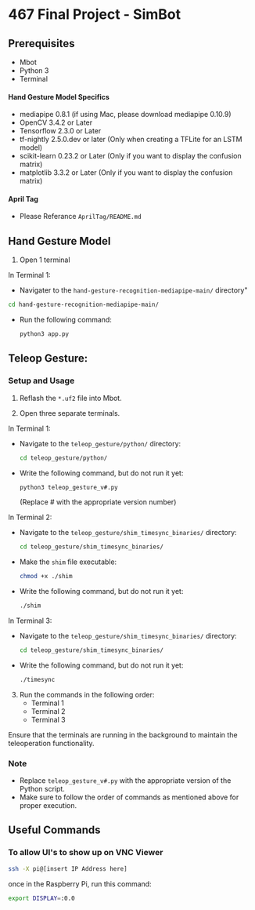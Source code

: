 # 467 Final Project - SimBot

## Prerequisites
- Mbot
- Python 3
- Terminal
#### Hand Gesture Model Specifics
- mediapipe 0.8.1 (if using Mac, please download mediapipe 0.10.9)
- OpenCV 3.4.2 or Later
- Tensorflow 2.3.0 or Later
- tf-nightly 2.5.0.dev or later (Only when creating a TFLite for an LSTM model)
- scikit-learn 0.23.2 or Later (Only if you want to display the confusion matrix)
- matplotlib 3.3.2 or Later (Only if you want to display the confusion matrix)
#### April Tag
- Please Referance `AprilTag/README.md`

## Hand Gesture Model
1. Open 1 terminal

 In Terminal 1:
 - Navigater to the `hand-gesture-recognition-mediapipe-main/` directory"
  ```bash
  cd hand-gesture-recognition-mediapipe-main/
  ```
- Run the following command:
  ```bash
  python3 app.py
  ```

## Teleop Gesture:

### Setup and Usage

1. Reflash the `*.uf2` file into Mbot.

2. Open three separate terminals.

In Terminal 1:
- Navigate to the `teleop_gesture/python/` directory:
  ```bash
  cd teleop_gesture/python/
    ```
- Write the following command, but do not run it yet:
  ```bash
  python3 teleop_gesture_v#.py
  ```
  (Replace # with the appropriate version number)

In Terminal 2:
- Navigate to the `teleop_gesture/shim_timesync_binaries/` directory:
  ```bash
  cd teleop_gesture/shim_timesync_binaries/
  ```
- Make the `shim` file executable:
  ```bash
  chmod +x ./shim
  ```
- Write the following command, but do not run it yet:
  ```bash
  ./shim
  ```

In Terminal 3:
- Navigate to the `teleop_gesture/shim_timesync_binaries/` directory:
  ```bash
  cd teleop_gesture/shim_timesync_binaries/
  ```
- Write the following command, but do not run it yet:
  ```bash
  ./timesync
  ```

3. Run the commands in the following order:
    - Terminal 1
    - Terminal 2
    - Terminal 3

Ensure that the terminals are running in the background to maintain the teleoperation functionality.

### Note

- Replace `teleop_gesture_v#.py` with the appropriate version of the Python script.
- Make sure to follow the order of commands as mentioned above for proper execution.

## Useful Commands
### To allow UI's to show up on VNC Viewer
```bash
ssh -X pi@[insert IP Address here]
```
once in the Raspberry Pi, run this command:
```bash
export DISPLAY=:0.0
```

